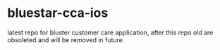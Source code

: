 # bluestar-cca-ios
latest repo for bluster customer care application, after this repo old are obsoleted and will be removed in future.
